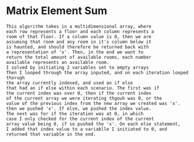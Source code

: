 # Matrix Element Sum
	This algorithm takes in a multidimensional array, where
	each row represents a floor and each column represents a
	room of that floor. If a column value is 0, then we are
	assuming that room and any room in it's column below it
	is haunted, and should therefore be returned back with 
	a representation of 'x'. Then, in the end we want to 
	return the total amount of available rooms, each number
	available represents an available room.
	I solved by initiating 2 variables set to empty arrays
	Then I looped through the array inputed, and on each iteration looped thorugh 
	the array currently indexed, and used an if else
	that had an if else within each scenario. The first was if
	the current index was over 0, then if the current index
	of the current array we were iterating thgouh was 0, or the
	value of the previous index from the new array we created was 'x'.
	then we pushed 'x'. If else, we pushed the index value.
	The next was for if the iteration was at 0, in which
	case I only checked for the current index of the current
	array value being 0, if so pushed the 'x'. On each else statement,
	I added that index value to a variablle I initiated to 0, and
	returned that variable in the end.